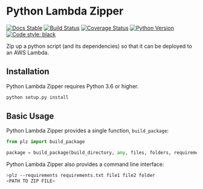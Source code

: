 # Python Lambda Zipper

[![Docs Stable](https://img.shields.io/badge/docs-stable-blue.svg)](https://invenia.pages.invenia.ca/plz/docs/)
[![Build Status](https://gitlab.invenia.ca/invenia/plz/badges/master/build.svg)](https://gitlab.invenia.ca/invenia/plz/commits/master)
[![Coverage Status](https://gitlab.invenia.ca/invenia/plz/badges/master/coverage.svg)](https://invenia.pages.invenia.ca/plz/coverage/)
[![Python Version](https://img.shields.io/badge/python-3.6-blue.svg)](https://www.python.org/)
[![Code style: black](https://img.shields.io/badge/code%20style-black-000000.svg)](https://github.com/ambv/black)

Zip up a python script (and its dependencies) so that it can be deployed to an AWS Lambda.

## Installation

Python Lambda Zipper requires Python 3.6 or higher.

```python
python setup.py install
```

## Basic Usage

Python Lambda Zipper provides a single function, `build_package`:

```python
from plz import build_package

package = build_package(build_directory, any, files, folders, requirements=requirements_file)
```

Python Lambda Zipper also provides a command line interface:

```sh
>plz --requirements requirements.txt file1 file2 folder
<PATH TO ZIP FILE>
```
